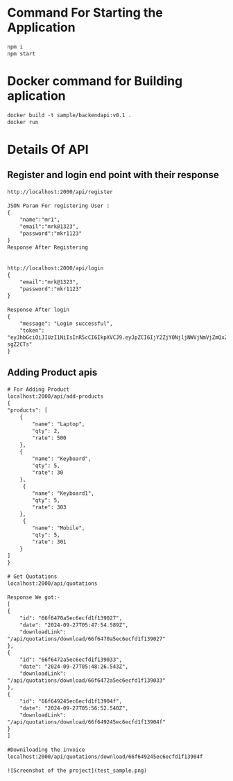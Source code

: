 # Command For Starting the Application
    npm i 
    npm start

# Docker command for Building aplication
    docker build -t sample/backendapi:v0.1 .
    docker run 

# Details Of API

## Register and login end point with their response

     
    http://localhost:2000/api/register

    JSON Param For registering User :
    {
        "name":"mr1",
        "email":"mrk@1323",
        "password":"mkr1123"
    }
    Response After Registering


    http://localhost:2000/api/login
    {
        "email":"mrk@1323",
        "password":"mkr1123"
    }

    Response After login
    {
        "message": "Login successful",
        "token": "eyJhbGciOiJIUzI1NiIsInR5cCI6IkpXVCJ9.eyJpZCI6IjY2ZjY0NjljNWVjNmVjZmQxZjEzOTAyMCIsImlhdCI6MTcyNzQxOTkwMCwiZXhwIjoxNzI3NDIzNTAwfQ.8x0NMAnB7XesTUjTdEr_fUGnbDj1CidWpkU-sgZ2CTs"
    }
   
## Adding Product apis
    # For Adding Product
    localhost:2000/api/add-products
    {
    "products": [
        {
            "name": "Laptop",
            "qty": 2,
            "rate": 500
        },
        {
            "name": "Keyboard",
            "qty": 5,
            "rate": 30
        },
         {
            "name": "Keyboard1",
            "qty": 5,
            "rate": 303
        },
         {
            "name": "Mobile",
            "qty": 5,
            "rate": 301
        }
    ]
    }

    # Get Quotations
    localhost:2000/api/quotations

    Response We got:-
    [
    {
        "id": "66f6470a5ec6ecfd1f139027",
        "date": "2024-09-27T05:47:54.589Z",
        "downloadLink": "/api/quotations/download/66f6470a5ec6ecfd1f139027"
    },
    {
        "id": "66f6472a5ec6ecfd1f139033",
        "date": "2024-09-27T05:48:26.543Z",
        "downloadLink": "/api/quotations/download/66f6472a5ec6ecfd1f139033"
    },
    {
        "id": "66f649245ec6ecfd1f13904f",
        "date": "2024-09-27T05:56:52.540Z",
        "downloadLink": "/api/quotations/download/66f649245ec6ecfd1f13904f"
    }
    ]

    #Downiloading the invoice
    localhost:2000/api/quotations/download/66f649245ec6ecfd1f13904f

    ![Screenshot of the project](test_sample.png)